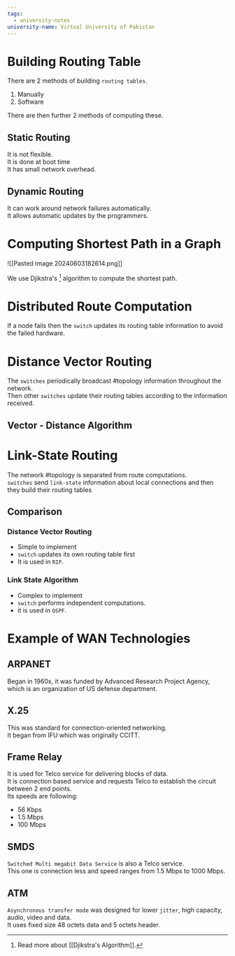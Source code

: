 ```yaml
---
tags:
  - university-notes
university-name: Virtual University of Pakistan
---
```


# Building Routing Table
There are 2 methods of building `routing tables`.
1. Manually
2. Software

There are then further 2 methods of computing these.

## Static Routing
It is not flexible.  
It is done at boot time  
It has small network overhead.

## Dynamic Routing
It can work around network failures automatically.  
It allows automatic updates by the programmers.

# Computing Shortest Path in a Graph
![[Pasted image 20240603182614.png]]

We use Djikstra's [^1] algorithm to compute the shortest path.  

# Distributed Route Computation
If a node fails then the `switch` updates its routing table information to avoid the failed hardware.

# Distance Vector Routing
The `switches` periodically broadcast #topology information throughout the network.  
Then other `switches` update their routing tables according to the information received.

## Vector - Distance Algorithm
# Link-State Routing
The network #topology is separated from route computations.  
`switches` send `link-state` information about local connections and then they build their routing tables

## Comparison
### Distance Vector Routing
- Simple to implement
- `switch` updates its own routing table first
- It is used in `RIP`.

### Link State Algorithm
- Complex to implement
- `switch` performs independent computations.
- it is used in `OSPF`.

# Example of WAN Technologies
## ARPANET
Began in 1960s, it was funded by Advanced Research Project Agency, which is an organization of US defense department.

## X.25
This was standard for connection-oriented networking.  
It began from IFU which was originally CCITT.

## Frame Relay
It is used for Telco service for delivering blocks of data.  
It is connection based service and requests Telco to establish the circuit between 2 end points.  
Its speeds are following:
- 56 Kbps
- 1.5 Mbps
- 100 Mbps  

## SMDS
`Switched Multi megabit Data Service` is also a Telco service.  
This one is connection less and speed ranges from 1.5 Mbps to 1000 Mbps.

## ATM
`Asynchronous transfer mode` was designed for lower `jitter`, high capacity, audio, video and data.  
It uses fixed size 48 octets data and 5 octets header.

[^1]: Read more about [[Djikstra's Algorithm]].
